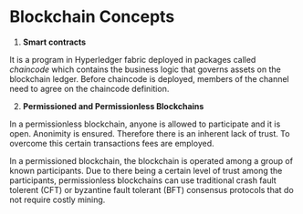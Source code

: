# Blockchain Concepts
1. **Smart contracts**

It is a program in Hyperledger fabric deployed in packages called *chaincode* which contains the business logic that governs assets on the blockchain ledger. Before chaincode is deployed, members of the channel need to agree on the chaincode definition.

2. **Permissioned and Permissionless Blockchains**

In a permissionless blockchain, anyone is allowed to participate and it is open. Anonimity is ensured. Therefore there is an inherent lack of trust. To overcome this certain transactions fees are employed. 

In a permissioned blockchain, the blockchain is operated among a group of known participants. Due to there being a certain level of trust among the participants, permissionless blockchains can use traditional crash fault tolerent (CFT) or byzantine fault tolerant (BFT) consensus protocols that do not require costly mining.  
